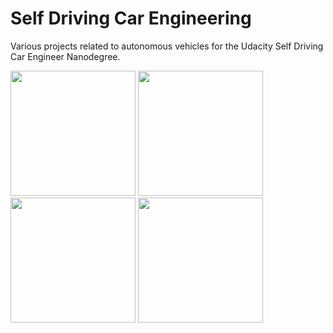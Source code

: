 # Self Driving Car Engineering

Various projects related to autonomous vehicles for the Udacity Self Driving Car Engineer Nanodegree.

<img src="./P1 - Finding Lane Lines/demo2.gif" width="200" height="200" />

<img src="./P3 - Behavioral Cloning/demo.gif" width="200" height="200" />

<img src="./P4 - Advanced Lane Finding/demo.gif" width="200" height="200" />

<img src="https://media.giphy.com/media/OsRCZsNW61JAY/giphy.gif" width="200" height="200" />
